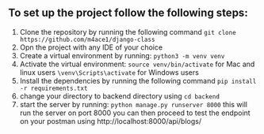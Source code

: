 ## To set up the project follow the following steps:

1. Clone the repository by running the following command
   `git clone https://github.com/m4ace1/django-class`
2. Opn the project with any IDE of your choice
3. Create a virtual environment by running: `python3 -m venv venv`
4. Activate the virtual environment: `source venv/bin/activate` for Mac and
   linux users `\venv\Scripts\activate` for Windows users
5. Install the dependencies by running the following command
   `pip install -r requirements.txt`
6. change your directory to backend directory using `cd backend`
7. start the server by running: `python manage.py runserver 8000` this will run
   the server on port 8000 you can then proceed to test the endpoint on your
   postman using http://localhost:8000/api/blogs/
